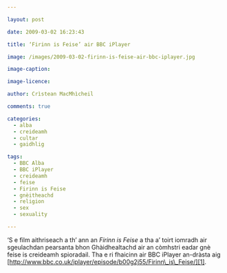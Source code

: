 ```yaml
---

layout: post

date: 2009-03-02 16:23:43

title: ‘Firinn is Feise’ air BBC iPlayer

image: /images/2009-03-02-firinn-is-feise-air-bbc-iplayer.jpg

image-caption:

image-licence:

author: Crìstean MacMhìcheil

comments: true

categories:
  - alba
  - creideamh
  - cultar
  - gaidhlig

tags:
  - BBC Alba
  - BBC iPlayer
  - creideamh
  - feise
  - Firinn is Feise
  - gnèitheachd
  - religion
  - sex
  - sexuality

---
```


&#8216;S e film aithriseach a th&#8217; ann an _Firinn is Feise_ a tha a&#8217; toirt iomradh air sgeulachdan pearsanta bhon Ghàidhealtachd air an còmhstri eadar gnè feise is creideamh spioradail. Tha e ri fhaicinn air BBC iPlayer an-dràsta aig [http://www.bbc.co.uk/iplayer/episode/b00g2j55/Firinn\_is\_Feise/][1].

 [1]: http://www.bbc.co.uk/iplayer/episode/b00g2j55/Firinn_is_Feise/ "Firinn is Feise air BBC iPlayer"
